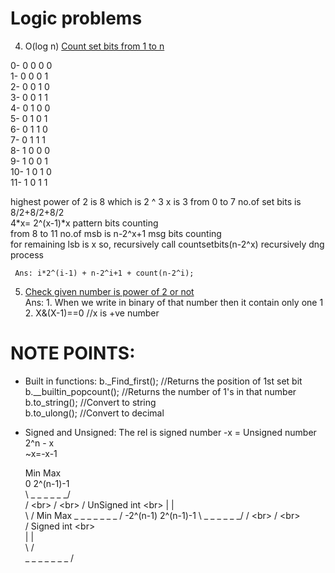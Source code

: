 # Logic problems
  4. O(log n)
  <a href="https://github.com/teja963/DSA_All_Models/blob/master/Bit%20Manipulation/4_count_set_bits_1_to_n.cpp">Count set bits from 1 to n</a>
  <p>
    0- 0 0 0 0<br>
    1- 0 0 0 1<br>
    2- 0 0 1 0<br>
    3- 0 0 1 1<br>
    4- 0 1 0 0<br> 
    5- 0 1 0 1<br> 
    6- 0 1 1 0<br> 
    7- 0 1 1 1<br>
    8- 1 0 0 0<br> 
    9- 1 0 0 1<br> 
   10- 1 0 1 0<br>
   11- 1 0 1 1<br>
              <p>highest power of 2 is 8 which is 2 ^ 3   x is 3
              from 0 to 7 no.of set bits is 8/2+8/2+8/2<br>
                                             4*x= 2^(x-1)*x       pattern bits counting<br>
              from 8 to 11 no.of msb is n-2^x+1                   msg bits counting<br>
              for remaining lsb is x so, recursively call countsetbits(n-2^x)    recursively dng process</p>
  </p>
 
     Ans: i*2^(i-1) + n-2^i+1 + count(n-2^i); 
     
  5. <a href="https://github.com/teja963/DSA_All_Models/blob/master/Bit%20Manipulation/5_find_whether_no_is_power_of_2.cpp">Check given number is power of 2 or not</a><br>
     Ans: 1. When we write in binary of that number then it contain only one 1<br>
          2. X&(X-1)==0     //x is +ve number

# NOTE POINTS:
  * Built in functions:
      b._Find_first();          //Returns the position of 1st set bit<br>
      b.__builtin_popcount();   //Returns the number of 1's in that number<br>
      b.to_string();            //Convert to string<br>
      b.to_ulong();             //Convert to decimal<br>
      
  * Signed and Unsigned: The rel is signed number -x = Unsigned number 2^n - x<br>
                          ~x=-x-1
                                      
       Min            Max<br>
       0         2^(n-1)-1<br>
       \ _ _ _ _ _ _/<br>
       /            \<br>
      /              \<br>
     /  UnSigned int  \<br>
    |                  |<br>
     \                /       Min             Max
      \_ _ _ _ _ _ _ /      -2^(n-1)       2^(n-1)-1
			       \ _ _ _ _ _ _/
			       /            \<br>
			      /              \<br>                          
			     /   Signed int   \<br>                       
			    |                  |<br>
			     \                /<br>
			      \_ _ _ _ _ _ _ /<br>
  
  
  
  
  
